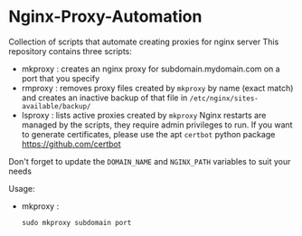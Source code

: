 # Nginx-Proxy-Automation
Collection of scripts that automate creating proxies for nginx server
This repository contains three scripts:
- mkproxy : creates an nginx proxy for subdomain.mydomain.com on a port that you specify
- rmproxy : removes proxy files created by `mkproxy` by name (exact match) and creates an inactive backup of that file in `/etc/nginx/sites-available/backup/`
- lsproxy : lists active proxies created by `mkproxy`
Nginx restarts are managed by the scripts, they require admin privileges to run.
If you want to generate certificates, please use the apt `certbot` python package https://github.com/certbot

Don't forget to update the `DOMAIN_NAME` and `NGINX_PATH` variables to suit your needs

Usage:
- mkproxy :
    ```shell
    sudo mkproxy subdomain port
    ```
